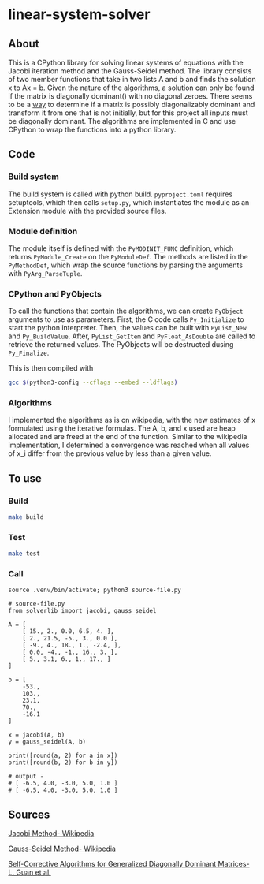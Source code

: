 # linear-system-solver

## About

This is a CPython library for solving linear systems of equations with the Jacobi iteration method and the Gauss-Seidel method.  The library 
consists of two member functions that take in two lists A and b and finds the solution x to Ax = b.  Given the nature of the algorithms, a solution
can only be found if the matrix is diagonally dominant() with no diagonal zeroes.  There seems to be a 
[way](https://cdn.web.uta.edu/-/media/project/website/science/mathematics/documents/preprint/2014/rep2014_18.ashx) 
to determine if a matrix is possibly diagonalizably dominant and transform it from one that is not initially, but for this project all inputs must 
be diagonally dominant.  The algorithms are implemented in C and use CPython to wrap the functions into a python library.

## Code

### Build system

The build system is called with python build.  `pyproject.toml` requires setuptools, which then calls `setup.py`, which instantiates the module as 
an Extension module with the provided source files.

### Module definition

The module itself is defined with the `PyMODINIT_FUNC` definition, which returns `PyModule_Create` on the `PyModuleDef`.  The methods are listed 
in the `PyMethodDef`, which wrap the source functions by parsing the arguments with `PyArg_ParseTuple`.

### CPython and PyObjects

To call the functions that contain the algorithms, we can create `PyObject` arguments to use as parameters.  First, the C code calls `Py_Initialize` 
to start the python interpreter.  Then, the values can be built with `PyList_New` and `Py_BuildValue`.  After, `PyList_GetItem` and `PyFloat_AsDouble` 
are called to retrieve the returned values.  The PyObjects will be destructed dusing `Py_Finalize`.

This is then compiled with
```bash
gcc $(python3-config --cflags --embed --ldflags)
```

### Algorithms

I implemented the algorithms as is on wikipedia, with the new estimates of x formulated using the iterative formulas.  The A, b, and x used are 
heap allocated and are freed at the end of the function.  Similar to the wikipedia implementation, I determined a convergence was reached when all 
values of x_i differ from the previous value by less than a given value.

## To use

### Build

```bash
make build
```

### Test

```bash
make test
```

### Call

`source .venv/bin/activate; python3 source-file.py`

```python3
# source-file.py
from solverlib import jacobi, gauss_seidel

A = [
    [ 15., 2., 0.0, 6.5, 4. ],
    [ 2., 21.5, -5., 3., 0.0 ],
    [ -9., 4., 18., 1., -2.4, ],
    [ 0.0, -4., -1., 16., 3. ],
    [ 5., 3.1, 6., 1., 17., ]
]

b = [
    -53.,
    103.,
    23.1,
    70.,
    -16.1
]

x = jacobi(A, b)
y = gauss_seidel(A, b)

print([round(a, 2) for a in x])
print([round(b, 2) for b in y])

# output -
# [ -6.5, 4.0, -3.0, 5.0, 1.0 ]
# [ -6.5, 4.0, -3.0, 5.0, 1.0 ]
```

## Sources

[Jacobi Method- Wikipedia](https://en.wikipedia.org/wiki/Jacobi_method)

[Gauss-Seidel Method- Wikipedia](https://en.wikipedia.org/wiki/Gauss%E2%80%93Seidel_method)

[Self-Corrective Algorithms for Generalized Diagonally Dominant Matrices- L. Guan et al.](https://cdn.web.uta.edu/-/media/project/website/science/mathematics/documents/preprint/2014/rep2014_18.ashx)